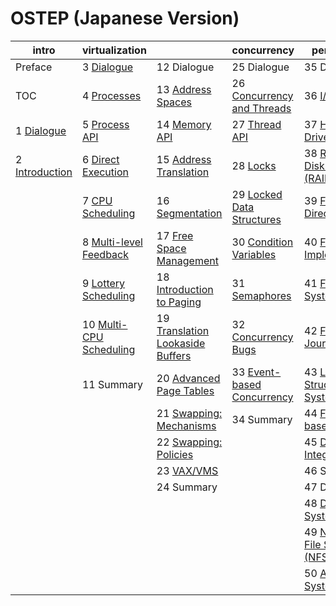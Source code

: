 
# OSTEP (Japanese Version)

| intro           | virtualization          |                                  | concurrency                | persistence                         | appendices       |
| --------------- | ----------------------- | -------------------------------- | -------------------------- | ----------------------------------- | ---------------- |
| Preface | 3 [Dialogue](https://github.com/syarochan/Operating-Systems-Three-Easy-Pieces-in-japanese/blob/master/03/03.md) | 12 Dialogue | 25 Dialogue | 35 Dialogue | Dialogue
| TOC | 4 [Processes](https://github.com/syarochan/Operating-Systems-Three-Easy-Pieces-in-japanese/blob/master/04/04.md) | 13 [Address Spaces](https://github.com/syarochan/Operating-Systems-Three-Easy-Pieces-in-japanese/blob/master/13/13.md) | 26 [Concurrency and Threads](https://github.com/syarochan/Operating-Systems-Three-Easy-Pieces-in-japanese/blob/master/26/26.md) | 36 [I/O Devices](https://github.com/syarochan/Operating-Systems-Three-Easy-Pieces-in-japanese/blob/master/36/36.md) | Virtual Machines | 
| 1 [Dialogue](https://github.com/syarochan/Operating-Systems-Three-Easy-Pieces-in-japanese/blob/master/01/01.md) | 5 [Process API](https://github.com/syarochan/Operating-Systems-Three-Easy-Pieces-in-japanese/blob/master/05/05.md) | 14 [Memory API](https://github.com/syarochan/Operating-Systems-Three-Easy-Pieces-in-japanese/blob/master/14/14.md) | 27 [Thread API](https://github.com/syarochan/Operating-Systems-Three-Easy-Pieces-in-japanese/blob/master/27/27.md) | 37 [Hard Disk Drives](https://github.com/syarochan/Operating-Systems-Three-Easy-Pieces-in-japanese/blob/master/37/37.md) | Dialogue | 
| 2 [Introduction](https://github.com/syarochan/Operating-Systems-Three-Easy-Pieces-in-japanese/blob/master/02/02.md) | 6 [Direct Execution](https://github.com/syarochan/Operating-Systems-Three-Easy-Pieces-in-japanese/blob/master/06/06.md) | 15 [Address Translation](https://github.com/syarochan/Operating-Systems-Three-Easy-Pieces-in-japanese/blob/master/15/15.md) | 28 [Locks](https://github.com/syarochan/Operating-Systems-Three-Easy-Pieces-in-japanese/blob/master/28/28.md) | 38 [Redundant Disk Arrays (RAID)](https://github.com/syarochan/Operating-Systems-Three-Easy-Pieces-in-japanese/blob/master/38/38.md) | Monitors | 
|  | 7 [CPU Scheduling](https://github.com/syarochan/Operating-Systems-Three-Easy-Pieces-in-japanese/blob/master/07/07.md) | 16 [Segmentation](https://github.com/syarochan/Operating-Systems-Three-Easy-Pieces-in-japanese/blob/master/16/16.md) | 29 [Locked Data Structures](https://github.com/syarochan/Operating-Systems-Three-Easy-Pieces-in-japanese/blob/master/29/29.md) | 39 [Files and Directories](https://github.com/syarochan/Operating-Systems-Three-Easy-Pieces-in-japanese/blob/master/39/39.md) | Dialogue | 
|  | 8 [Multi-level Feedback](https://github.com/syarochan/Operating-Systems-Three-Easy-Pieces-in-japanese/blob/master/08/08.md) | 17 [Free Space Management](https://github.com/syarochan/Operating-Systems-Three-Easy-Pieces-in-japanese/blob/master/17/17.md) | 30 [Condition Variables](https://github.com/syarochan/Operating-Systems-Three-Easy-Pieces-in-japanese/blob/master/30/30.md) | 40 [File System Implementation](https://github.com/syarochan/Operating-Systems-Three-Easy-Pieces-in-japanese/blob/master/40/40.md) | Lab Tutorial | 
|  | 9 [Lottery Scheduling](https://github.com/syarochan/Operating-Systems-Three-Easy-Pieces-in-japanese/blob/master/09/09.md) | 18 [Introduction to Paging](https://github.com/syarochan/Operating-Systems-Three-Easy-Pieces-in-japanese/blob/master/18/18.md) | 31 [Semaphores](https://github.com/syarochan/Operating-Systems-Three-Easy-Pieces-in-japanese/blob/master/31/31.md) | 41 [Fast File System (FFS)](https://github.com/syarochan/Operating-Systems-Three-Easy-Pieces-in-japanese/blob/master/41/41.md) | Systems Labs | 
|  | 10 [Multi-CPU Scheduling](https://github.com/syarochan/Operating-Systems-Three-Easy-Pieces-in-japanese/blob/master/10/10.md) | 19 [Translation Lookaside Buffers](https://github.com/syarochan/Operating-Systems-Three-Easy-Pieces-in-japanese/blob/master/19/19.md) | 32 [Concurrency Bugs](https://github.com/syarochan/Operating-Systems-Three-Easy-Pieces-in-japanese/blob/master/32/32.md) | 42 [FSCK and Journaling](https://github.com/syarochan/Operating-Systems-Three-Easy-Pieces-in-japanese/blob/master/42/42.md) | xv6 Labs | 
|  | 11 Summary | 20 [Advanced Page Tables](https://github.com/syarochan/Operating-Systems-Three-Easy-Pieces-in-japanese/blob/master/20/20.md) | 33 [Event-based Concurrency](https://github.com/syarochan/Operating-Systems-Three-Easy-Pieces-in-japanese/blob/master/33/33.md) | 43 [Log-Structured File System (LFS)](https://github.com/syarochan/Operating-Systems-Three-Easy-Pieces-in-japanese/blob/master/43/43.md) |  | 
|  |  | 21 [Swapping: Mechanisms](https://github.com/syarochan/Operating-Systems-Three-Easy-Pieces-in-japanese/blob/master/21/21.md) | 34 Summary | 44 [Flash-based SSDs](https://github.com/syarochan/Operating-Systems-Three-Easy-Pieces-in-japanese/blob/master/44/44.md) |  | 
|  |  | 22 [Swapping: Policies](https://github.com/syarochan/Operating-Systems-Three-Easy-Pieces-in-japanese/blob/master/22/22.md) |  | 45 [Data Integrity](https://github.com/syarochan/Operating-Systems-Three-Easy-Pieces-in-japanese/blob/master/45/45.md) |  | 
|  |  | 23 [VAX/VMS](https://github.com/syarochan/Operating-Systems-Three-Easy-Pieces-in-japanese/blob/master/23/23.md) |  | 46 Summary |  | 
|  |  | 24 Summary |  | 47 Dialogue |  | 
|  |  |  |  | 48 [Distributed Systems](https://github.com/syarochan/Operating-Systems-Three-Easy-Pieces-in-japanese/blob/master/48/48.md) |  | 
|  |  |  |  | 49 [Network File System (NFS)](https://github.com/syarochan/Operating-Systems-Three-Easy-Pieces-in-japanese/blob/master/49/49.md) |  | 
|  |  |  |  | 50 [Andrew File System (AFS)](https://github.com/syarochan/Operating-Systems-Three-Easy-Pieces-in-japanese/blob/master/50/50.md) |  | 
